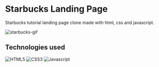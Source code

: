 # Starbucks Landing Page
 Starbucks tutorial landing page clone made with html, css and javascript.

![starbucks-gif](https://user-images.githubusercontent.com/91050670/169671127-8f419c1f-d767-4a61-8c60-ec91d7239ddd.gif)

## Technologies used
![HTML5](https://img.shields.io/badge/html5-%23E34F26.svg?style=for-the-badge&logo=html5&logoColor=white)
![CSS3](https://img.shields.io/badge/css3-%231572B6.svg?style=for-the-badge&logo=css3&logoColor=white)
![Javascript](https://img.shields.io/badge/JavaScript-F7DF1E?style=for-the-badge&logo=javascript&logoColor=black)

